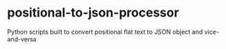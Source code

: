 # positional-to-json-processor

Python scripts built to convert positional flat text to JSON object and vice-and-versa
